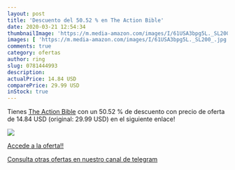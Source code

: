 ```yaml
---
layout: post
title: 'Descuento del 50.52 % en The Action Bible'
date: 2020-03-21 12:54:34
thumbnailImage: 'https://m.media-amazon.com/images/I/61USA3bpg5L._SL200_.jpg'
images: [ 'https://m.media-amazon.com/images/I/61USA3bpg5L._SL200_.jpg' ]
comments: true
category: ofertas
author: ring
slug: 0781444993
description:
actualPrice: 14.84 USD
comparePrice: 29.99 USD
inStock: true
---
```


Tienes [The Action Bible](https://www.amazon.com/dp/0781444993/?tag=redken08-20) con un 50.52 % de descuento con precio de oferta de 14.84 USD (original: 29.99 USD) en el siguiente enlace!

[![](https://m.media-amazon.com/images/I/61USA3bpg5L._SL200_.jpg)](https://www.amazon.com/dp/0781444993/?tag=redken08-20)

[Accede a la oferta!!](https://www.amazon.com/dp/0781444993/?tag=redken08-20)

[Consulta otras ofertas en nuestro canal de telegram](https://t.me/s/ofertas25)
